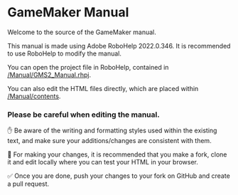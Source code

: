 # GameMaker Manual

Welcome to the source of the GameMaker manual.

This manual is made using Adobe RoboHelp 2022.0.346. It is recommended to use RoboHelp to modify the manual.

You can open the project file in RoboHelp, contained in [/Manual/GMS2_Manual.rhpj](/Manual/GMS2_Manual.rhpj).

You can also edit the HTML files directly, which are placed within [/Manual/contents](/Manual/contents).

### Please be careful when editing the manual.

:hand: Be aware of the writing and formatting styles used within the existing text, and make sure your additions/changes are consistent with them.

:wrench: For making your changes, it is recommended that you make a fork, clone it and edit locally where you can test your HTML in your browser.

:white_check_mark: Once you are done, push your changes to your fork on GitHub and create a pull request.

